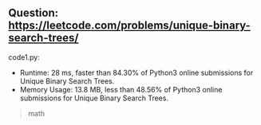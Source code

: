 ## Question: https://leetcode.com/problems/unique-binary-search-trees/

code1.py:
* Runtime: 28 ms, faster than 84.30% of Python3 online submissions for Unique Binary Search Trees.
* Memory Usage: 13.8 MB, less than 48.56% of Python3 online submissions for Unique Binary Search Trees.
>math